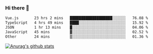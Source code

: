 ### Hi there 👋



<!--
**webB1an/webB1an** is a ✨ _special_ ✨ repository because its `README.md` (this file) appears on your GitHub profile.

Here are some ideas to get you started:

- 🔭 I’m currently working on ...
- 🌱 I’m currently learning ...
- 👯 I’m looking to collaborate on ...
- 🤔 I’m looking for help with ...
- 💬 Ask me about ...
- 📫 How to reach me: ...
- 😄 Pronouns: ...
- ⚡ Fun fact: ...
-->

<!--START_SECTION:waka-->

```txt
Vue.js       23 hrs 2 mins   ███████████████████░░░░░░   76.08 %
TypeScript   4 hrs 49 mins   ████░░░░░░░░░░░░░░░░░░░░░   15.92 %
JSON         1 hr 13 mins    █░░░░░░░░░░░░░░░░░░░░░░░░   04.06 %
JavaScript   45 mins         ▓░░░░░░░░░░░░░░░░░░░░░░░░   02.52 %
Other        24 mins         ▒░░░░░░░░░░░░░░░░░░░░░░░░   01.36 %
```

<!--END_SECTION:waka-->


[![Anurag's github stats](https://github-readme-stats.vercel.app/api?username=webB1an&show_icons=true&theme=radical)](https://github.com/anuraghazra/github-readme-stats)


